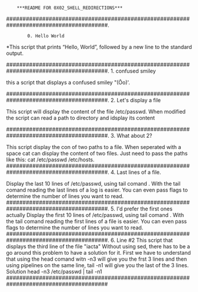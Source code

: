 		***README FOR 0X02_SHELL_REDIRECTIONS***

#######################################################################################.
		
			0. Hello World
*This script that prints “Hello, World”, followed by a new line to the standard output.

#######################################################################################.
			  1. confused smiley

this a script that displays a confused smiley "(Ôo)'.


#######################################################################################.
		       2. Let's display a file

This script  will display the content of the file /etc/passwd.
When modified the script can read a path to directory and idsplay its content

#######################################################################################.
			   3. What about 2?

This script display the con of two paths to a file.
When seperated with a space cat can display the content of two files.
Just need to pass the paths like this: cat /etc/passwd /etc/hosts.
#######################################################################################.
		       4. Last lines of a file.

Display the last 10 lines of /etc/passwd, using tail comand .
With the tail comand reading the last lines of a log is easier.
You can even pass flags to determine the number of lines you want to read.
#######################################################################################.
		5. I'd prefer the first ones actually
Display the first 10 lines of /etc/passwd, using tail comand .
With the tail comand reading the first lines of a file is easier.
You can even pass flags to determine the number of lines you want to read.
#######################################################################################.
			      6. Line #2
This  script that displays the third line of the file "iacta"
Without using sed, there has to be a go around this problem to have a 
solution for it.
First we have to understand that using the head comand witn -n3 will give you the frst 3
lines and then using pipelines on the same line, tail -n1 will give you the last of the 3 lines.
Solution head -n3 /etc/passwd | tail -n1
#######################################################################################